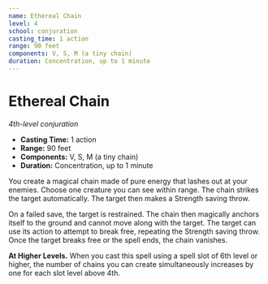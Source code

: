 ```yaml
---
name: Ethereal Chain
level: 4
school: conjuration
casting_time: 1 action
range: 90 feet
components: V, S, M (a tiny chain)
duration: Concentration, up to 1 minute
---
```


# Ethereal Chain

*4th-level conjuration*
- **Casting Time:** 1 action
- **Range:** 90 feet
- **Components:** V, S, M (a tiny chain)
- **Duration:** Concentration, up to 1 minute

You create a magical chain made of pure energy that lashes out at your enemies. Choose one creature you can see within range. The chain strikes the target automatically. The target then makes a Strength saving throw.

On a failed save, the target is restrained. The chain then magically anchors itself to the ground and cannot move along with the target. The target can use its action to attempt to break free, repeating the Strength saving throw. Once the target breaks free or the spell ends, the chain vanishes.

**At Higher Levels.** When you cast this spell using a spell slot of 6th level or higher, the number of chains you can create simultaneously increases by one for each slot level above 4th.

